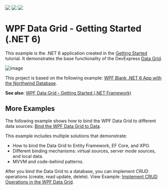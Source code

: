 <!-- default badges list -->
![](https://img.shields.io/endpoint?url=https://codecentral.devexpress.com/api/v1/VersionRange/272701849/21.2.2%2B)
[![](https://img.shields.io/badge/Open_in_DevExpress_Support_Center-FF7200?style=flat-square&logo=DevExpress&logoColor=white)](https://supportcenter.devexpress.com/ticket/details/T900052)
[![](https://img.shields.io/badge/📖_How_to_use_DevExpress_Examples-e9f6fc?style=flat-square)](https://docs.devexpress.com/GeneralInformation/403183)
<!-- default badges end -->
# WPF Data Grid - Getting Started (.NET 6)

This example is the .NET 6 application created in the [Getting Started](https://docs.devexpress.com/WPF/5863/controls-and-libraries/data-grid/getting-started) tutorial. It demonstrates the base functionality of the DevExpress [Data Grid](https://docs.devexpress.com/WPF/6084/controls-and-libraries/data-grid).

![image](https://user-images.githubusercontent.com/65009440/206664608-5cce8396-0b68-4d77-af15-b60e3da39ffb.png)

This project is based on the following example: [WPF Blank .NET 6 App with the Northwind Database](https://github.com/DevExpress-Examples/wpf-blank-dot-net-app-with-the-northwind-database).

**See also**: [WPF Data Grid - Getting Started (.NET Framework)](https://github.com/DevExpress-Examples/wpf-data-grid-getting-started-net-framework)

## More Examples

The following example shows how to bind the WPF Data Grid to different data sources: [Bind the WPF Data Grid to Data](https://github.com/DevExpress-Examples/how-to-bind-wpf-grid-to-data).

This example includes multiple solutions that demonstrate:

* How to bind the Data Grid to Entity Framework, EF Core, and XPO.
* Different binding mechanisms: virtual sources, server mode sources, and local data.
* MVVM and code-behind patterns.

After you bind the Data Grid to a database, you can implement CRUD operations (create, read update, delete). View Example: [Implement CRUD Operations in the WPF Data Grid](https://github.com/DevExpress-Examples/how-to-implement-crud-operations).
